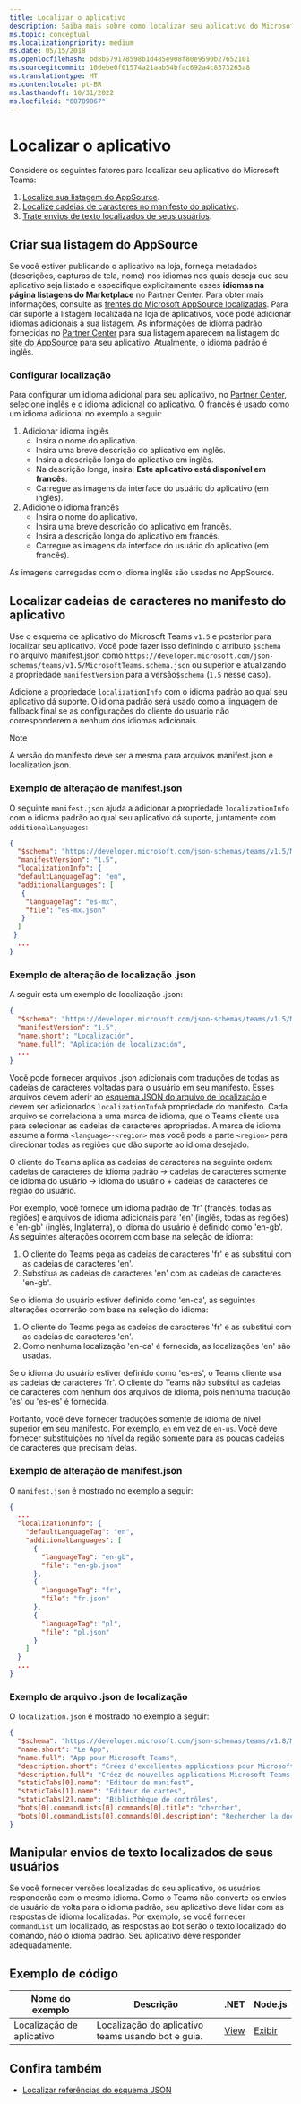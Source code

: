 ```yaml
---
title: Localizar o aplicativo
description: Saiba mais sobre como localizar seu aplicativo do Microsoft Teams e localizar cadeias de caracteres no manifesto do aplicativo.
ms.topic: conceptual
ms.localizationpriority: medium
ms.date: 05/15/2018
ms.openlocfilehash: bd8b579178598b1d485e908f80e9590b27652101
ms.sourcegitcommit: 10debe0f01574a21aab54bfac692a4c8373263a8
ms.translationtype: MT
ms.contentlocale: pt-BR
ms.lasthandoff: 10/31/2022
ms.locfileid: "68789867"
---
```

# <a name="localize-your-app"></a>Localizar o aplicativo

Considere os seguintes fatores para localizar seu aplicativo do Microsoft Teams:

1. [Localize sua listagem do AppSource](#localize-your-appsource-listing).
1. [Localize cadeias de caracteres no manifesto do aplicativo](#localize-strings-in-your-app-manifest).
1. [Trate envios de texto localizados de seus usuários](#handle-localized-text-submissions-from-your-users).

## <a name="localize-your-appsource-listing"></a>Criar sua listagem do AppSource

Se você estiver publicando o aplicativo na loja, forneça metadados (descrições, capturas de tela, nome) nos idiomas nos quais deseja que seu aplicativo seja listado e especifique explicitamente esses **idiomas na página listagens do Marketplace** no Partner Center. Para obter mais informações, consulte as [frentes do Microsoft AppSource localizadas](/office/dev/store/prepare-localized-solutions#localized-microsoft-appsource-fronts). Para dar suporte a listagem localizada na loja de aplicativos, você pode adicionar idiomas adicionais à sua listagem. As informações de idioma padrão fornecidas no [Partner Center](/office/dev/store/submit-to-appsource-via-partner-center) para sua listagem aparecem na listagem do [site do AppSource](https://appsource.microsoft.com/marketplace/apps?product=office%3Bteams&page=1 "O AppSource é um local para todas as necessidades da sua equipe. Reúna tudo, incluindo chats, reuniões, chamadas, arquivos e ferramentas para habilitar o trabalho em equipe mais produtivo.") para seu aplicativo. Atualmente, o idioma padrão é inglês.

### <a name="configure-localization"></a>Configurar localização

Para configurar um idioma adicional para seu aplicativo, no [Partner Center](/office/dev/store/submit-to-appsource-via-partner-center), selecione inglês e o idioma adicional do aplicativo. O francês é usado como um idioma adicional no exemplo a seguir:

1. Adicionar idioma inglês
    * Insira o nome do aplicativo.
    * Insira uma breve descrição do aplicativo em inglês.
    * Insira a descrição longa do aplicativo em inglês.
    * Na descrição longa, insira: **Este aplicativo está disponível em francês**.
    * Carregue as imagens da interface do usuário do aplicativo (em inglês).
2. Adicione o idioma francês
    * Insira o nome do aplicativo.
    * Insira uma breve descrição do aplicativo em francês.
    * Insira a descrição longa do aplicativo em francês.
    * Carregue as imagens da interface do usuário do aplicativo (em francês).

As imagens carregadas com o idioma inglês são usadas no AppSource.

## <a name="localize-strings-in-your-app-manifest"></a>Localizar cadeias de caracteres no manifesto do aplicativo

Use o esquema de aplicativo do Microsoft Teams `v1.5` e posterior para localizar seu aplicativo. Você pode fazer isso definindo o atributo `$schema` no arquivo manifest.json como `https://developer.microsoft.com/json-schemas/teams/v1.5/MicrosoftTeams.schema.json` ou superior e atualizando a propriedade `manifestVersion` para a versão`$schema` (`1.5` nesse caso).

Adicione a propriedade `localizationInfo` com o idioma padrão ao qual seu aplicativo dá suporte. O idioma padrão será usado como a linguagem de fallback final se as configurações do cliente do usuário não corresponderem a nenhum dos idiomas adicionais.

> [!NOTE]
> A versão do manifesto deve ser a mesma para arquivos manifest.json e localization.json.

### <a name="example-manifestjson-change"></a>Exemplo de alteração de manifest.json

O seguinte `manifest.json` ajuda a adicionar a propriedade `localizationInfo` com o idioma padrão ao qual seu aplicativo dá suporte, juntamente com `additionalLanguages`:

```json
{
  "$schema": "https://developer.microsoft.com/json-schemas/teams/v1.5/MicrosoftTeams.schema.json",
  "manifestVersion": "1.5",
  "localizationInfo": {
  "defaultLanguageTag": "en",
  "additionalLanguages": [
   {
    "languageTag": "es-mx",
    "file": "es-mx.json"
   }
  ]
 }
  ...
}
```

### <a name="example-localization-json-change"></a>Exemplo de alteração de localização .json

A seguir está um exemplo de localização .json:

```json
{
  "$schema": "https://developer.microsoft.com/json-schemas/teams/v1.5/MicrosoftTeams.Localization.schema.json",
  "manifestVersion": "1.5",
  "name.short": "Localización",
  "name.full": "Aplicación de localización",
  ...
}
```

Você pode fornecer arquivos .json adicionais com traduções de todas as cadeias de caracteres voltadas para o usuário em seu manifesto. Esses arquivos devem aderir ao [esquema JSON do arquivo de localização](../../resources/schema/localization-schema.md) e devem ser adicionados `localizationInfo`à propriedade do manifesto. Cada arquivo se correlaciona a uma marca de idioma, que o Teams cliente usa para selecionar as cadeias de caracteres apropriadas. A marca de idioma assume a forma `<language>-<region>` mas você pode a parte `<region>` para direcionar todas as regiões que dão suporte ao idioma desejado.

O cliente do Teams aplica as cadeias de caracteres na seguinte ordem: cadeias de caracteres de idioma padrão -> cadeias de caracteres somente de idioma do usuário -> idioma do usuário + cadeias de caracteres de região do usuário.

Por exemplo, você fornece um idioma padrão de 'fr' (francês, todas as regiões) e arquivos de idioma adicionais para 'en' (inglês, todas as regiões) e 'en-gb' (inglês, Inglaterra), o idioma do usuário é definido como 'en-gb'. As seguintes alterações ocorrem com base na seleção de idioma:

1. O cliente do Teams pega as cadeias de caracteres 'fr' e as substitui com as cadeias de caracteres 'en'.
1. Substitua as cadeias de caracteres 'en' com as cadeias de caracteres 'en-gb'.

Se o idioma do usuário estiver definido como 'en-ca', as seguintes alterações ocorrerão com base na seleção do idioma:

1. O cliente do Teams pega as cadeias de caracteres 'fr' e as substitui com as cadeias de caracteres 'en'.
1. Como nenhuma localização 'en-ca' é fornecida, as localizações 'en' são usadas.

Se o idioma do usuário estiver definido como 'es-es', o Teams cliente usa as cadeias de caracteres 'fr'. O cliente do Teams não substitui as cadeias de caracteres com nenhum dos arquivos de idioma, pois nenhuma tradução 'es' ou 'es-es' é fornecida.

Portanto, você deve fornecer traduções somente de idioma de nível superior em seu manifesto. Por exemplo, `en` em vez de `en-us`. Você deve fornecer substituições no nível da região somente para as poucas cadeias de caracteres que precisam delas.

### <a name="example-manifestjson-change"></a>Exemplo de alteração de manifest.json

O `manifest.json` é mostrado no exemplo a seguir:

```json
{
  ...
  "localizationInfo": {
    "defaultLanguageTag": "en",
    "additionalLanguages": [
      {
        "languageTag": "en-gb",
        "file": "en-gb.json"
      },
      {
        "languageTag": "fr",
        "file": "fr.json"
      },
      {
        "languageTag": "pl",
        "file": "pl.json"
      }
    ]
  }
  ...
}
```

### <a name="example-localization-json-file"></a>Exemplo de arquivo .json de localização

 O `localization.json` é mostrado no exemplo a seguir:

```json
{
  "$schema": "https://developer.microsoft.com/json-schemas/teams/v1.8/MicrosoftTeams.Localization.schema.json",
  "name.short": "Le App",
  "name.full": "App pour Microsoft Teams",
  "description.short": "Créez d'excellentes applications pour Microsoft Teams avec App.",
  "description.full": "Créez de nouvelles applications Microsoft Teams, concevez et prévisualisez des cartes bot, et explorez la documentation avec App.",
  "staticTabs[0].name": "Editeur de manifest",
  "staticTabs[1].name": "Editeur de cartes",
  "staticTabs[2].name": "Bibliothèque de contrôles",
  "bots[0].commandLists[0].commands[0].title": "chercher",
  "bots[0].commandLists[0].commands[0].description": "Rechercher la documentation Teams pertinente"
}
```

## <a name="handle-localized-text-submissions-from-your-users"></a>Manipular envios de texto localizados de seus usuários

Se você fornecer versões localizadas do seu aplicativo, os usuários responderão com o mesmo idioma. Como o Teams não converte os envios de usuário de volta para o idioma padrão, seu aplicativo deve lidar com as respostas de idioma localizadas. Por exemplo, se você fornecer `commandList` um localizado, as respostas ao bot serão o texto localizado do comando, não o idioma padrão. Seu aplicativo deve responder adequadamente.

## <a name="code-sample"></a>Exemplo de código

| Nome do exemplo | Descrição | .NET | Node.js |
|-------------|-------------|------|------|
| Localização de aplicativo | Localização do aplicativo teams usando bot e guia. | [View](https://github.com/OfficeDev/Microsoft-Teams-Samples/tree/main/samples/app-localization/csharp) |[Exibir](https://github.com/OfficeDev/Microsoft-Teams-Samples/tree/main/samples/app-localization/nodejs) |

## <a name="see-also"></a>Confira também

* [Localizar referências do esquema JSON](~/resources/schema/localization-schema.md)
